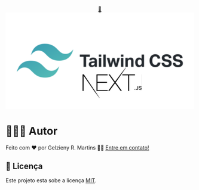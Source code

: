 <p align="center">
  <a href="#">
    🔗 <img src="https://raw.githubusercontent.com/Gelzieny/tailwind-next/e43dadcc54852322687d8ac6a1fe820397db9167/.github/img/logo.svg"  alt="Logo Tailwind e Next.js" />
  </a>
</p>


# 🧑🏻‍💻 Autor

Feito com ❤️ por Gelzieny R. Martins 👋🏽 [Entre em contato!](https://www.linkedin.com/in/gelzieny-r-martins-180551106/)

## 📝 Licença

Este projeto esta sobe a licença [MIT](./LICENSE).
